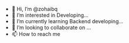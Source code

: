 - 👋 Hi, I’m @zohaibq
- 👀 I’m interested in Developing...
- 🌱 I’m currently learning Backend developing...
- 💞️ I’m looking to collaborate on ...
- 📫 How to reach me 

<!---
zohaibq/zohaibq is a ✨ special ✨ repository because its `README.md` (this file) appears on your GitHub profile.
You can click the Preview link to take a look at your changes.
--->
